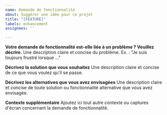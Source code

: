 ```yaml
---
name: Demande de fonctionnalité
about: Suggérer une idée pour ce projet
title: "[FEATURE]"
labels: enhancement
assignees: ''

---
```


**Votre demande de fonctionnalité est-elle liée à un problème ? Veuillez décrire.**
Une description claire et concise du problème. Ex. : "Je suis toujours frustré lorsque ..."

**Décrivez la solution que vous souhaitez**
Une description claire et concise de ce que vous voulez qu'il se passe.

**Décrivez les alternatives que vous avez envisagées**
Une description claire et concise de toute solution ou fonctionnalité alternative que vous avez envisagée.

**Contexte supplémentaire**
Ajoutez ici tout autre contexte ou captures d'écran concernant la demande de fonctionnalité.
